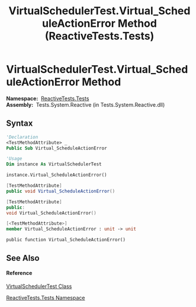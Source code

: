﻿---
title: VirtualSchedulerTest.Virtual_ScheduleActionError Method  (ReactiveTests.Tests)
TOCTitle: Virtual_ScheduleActionError Method
ms:assetid: M:ReactiveTests.Tests.VirtualSchedulerTest.Virtual_ScheduleActionError
ms:mtpsurl: https://msdn.microsoft.com/en-us/library/reactivetests.tests.virtualschedulertest.virtual_scheduleactionerror(v=VS.103)
ms:contentKeyID: 36620930
ms.date: 06/28/2011
mtps_version: v=VS.103
f1_keywords:
- ReactiveTests.Tests.VirtualSchedulerTest.Virtual_ScheduleActionError
dev_langs:
- CSharp
- JScript
- VB
- FSharp
- c++
---

# VirtualSchedulerTest.Virtual\_ScheduleActionError Method

**Namespace:**  [ReactiveTests.Tests](hh289046\(v=vs.103\).md)  
**Assembly:**  Tests.System.Reactive (in Tests.System.Reactive.dll)

## Syntax

``` vb
'Declaration
<TestMethodAttribute> _
Public Sub Virtual_ScheduleActionError
```

``` vb
'Usage
Dim instance As VirtualSchedulerTest

instance.Virtual_ScheduleActionError()
```

``` csharp
[TestMethodAttribute]
public void Virtual_ScheduleActionError()
```

``` c++
[TestMethodAttribute]
public:
void Virtual_ScheduleActionError()
```

``` fsharp
[<TestMethodAttribute>]
member Virtual_ScheduleActionError : unit -> unit 
```

``` jscript
public function Virtual_ScheduleActionError()
```

## See Also

#### Reference

[VirtualSchedulerTest Class](hh303544\(v=vs.103\).md)

[ReactiveTests.Tests Namespace](hh289046\(v=vs.103\).md)

